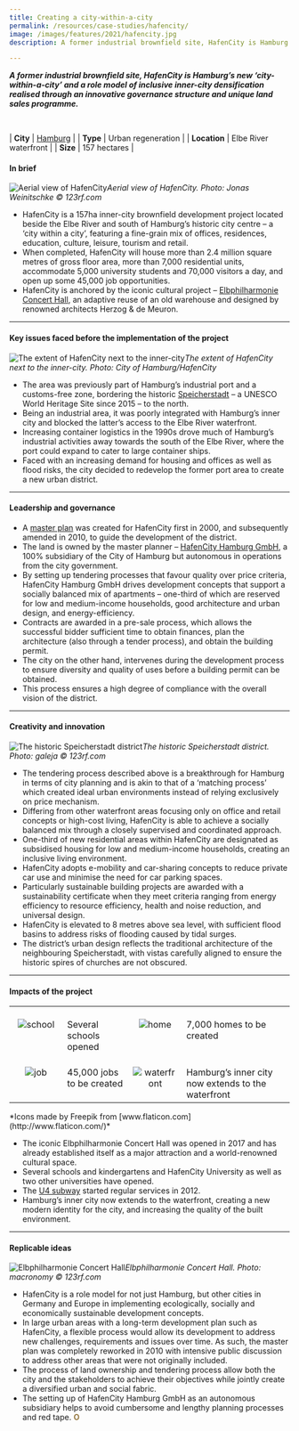 ```yaml
---
title: Creating a city-within-a-city
permalink: /resources/case-studies/hafencity/
image: /images/features/2021/hafencity.jpg
description: A former industrial brownfield site, HafenCity is Hamburg’s new city within a city and a role model of inclusive inner-city densification realised through an innovative governance structure and unique land sales programme.

---
```


***A former industrial brownfield site, HafenCity is Hamburg’s new ‘city-within-a-city’ and a role model of inclusive inner-city densification realised through an innovative governance structure and unique land sales programme.*** 

<br>

| **City** | [Hamburg](/laureates/2018/special-mentions/hamburg/) |
| **Type** | Urban regeneration |
| **Location** | Elbe River waterfront  |
| **Size** | 157 hectares |

#### **In brief**

![Aerial view of HafenCity](/images/features/2021/hafencity-aerial.jpg/)*Aerial view of HafenCity. Photo: Jonas Weinitschke © 123rf.com*

- HafenCity is a 157ha inner-city brownfield development project located beside the Elbe River and south of Hamburg’s historic city centre – a ‘city within a city’, featuring a fine-grain mix of offices, residences, education, culture, leisure, tourism and retail.
- When completed, HafenCity will house more than 2.4 million square metres of gross floor area, more than 7,000 residential units, accommodate 5,000 university students and 70,000 visitors a day, and open up some 45,000 job opportunities. 
- HafenCity is anchored by the iconic cultural project – [Elbphilharmonie Concert Hall](https://www.elbphilharmonie.de/en/), an adaptive reuse of an old warehouse and designed by renowned architects Herzog & de Meuron.

---

#### **Key issues faced before the implementation of the project**

![The extent of HafenCity next to the inner-city](/images/features/2021/hafencity-area.jpg/)*The extent of HafenCity next to the inner-city. Photo: City of Hamburg/HafenCity*

- The area was previously part of Hamburg’s industrial port and a customs-free zone, bordering the historic [Speicherstadt](https://www.hamburg.com/architecture/11748606/speicherstadt/) – a UNESCO World Heritage Site since 2015 – to the north.
- Being an industrial area, it was poorly integrated with Hamburg’s inner city and blocked the latter’s access to the Elbe River waterfront. 
- Increasing container logistics in the 1990s drove much of Hamburg’s industrial activities away towards the south of the Elbe River, where the port could expand to cater to large container ships. 
- Faced with an increasing demand for housing and offices as well as flood risks, the city decided to redevelop the former port area to create a new urban district.

---

#### **Leadership and governance**

- A [master plan](https://www.hafencity.com/en/concepts/the-foundation-of-hafencity-the-masterplan.html) was created for HafenCity first in 2000, and subsequently amended in 2010, to guide the development of the district. 
- The land is owned by the master planner – [HafenCity Hamburg GmbH](https://www.hafencity.com/en/home.html), a 100% subsidiary of the City of Hamburg but autonomous in operations from the city government. 
- By setting up tendering processes that favour quality over price criteria, HafenCity Hamburg GmbH drives development concepts that support a socially balanced mix of apartments – one-third of which are reserved for low and medium-income households, good architecture and urban design, and energy-efficiency. 
- Contracts are awarded in a pre-sale process, which allows the successful bidder sufficient time to obtain finances, plan the architecture (also through a tender process), and obtain the building permit. 
- The city on the other hand, intervenes during the development process to ensure diversity and quality of uses before a building permit can be obtained.
- This process ensures a high degree of compliance with the overall vision of the district. 

---

#### **Creativity and innovation**

![The historic Speicherstadt district](/images/features/2021/speicherstadt.jpg/)*The historic Speicherstadt district. Photo: galeja © 123rf.com*

- The tendering process described above is a breakthrough for Hamburg in terms of city planning and is akin to that of a ‘matching process’ which created ideal urban environments instead of relying exclusively on price mechanism. 
- Differing from other waterfront areas focusing only on office and retail concepts or high-cost living, HafenCity is able to achieve a socially balanced mix through a closely supervised and coordinated approach. 
- One-third of new residential areas within HafenCity are designated as subsidised housing for low and medium-income households, creating an inclusive living environment. 
- HafenCity adopts e-mobility and car-sharing concepts to reduce private car use and minimise the need for car parking spaces. 
- Particularly sustainable building projects are awarded with a sustainability certificate when they meet criteria ranging from energy efficiency to resource efficiency, health and noise reduction, and universal design. 
- HafenCity is elevated to 8 metres above sea level, with sufficient flood basins to address risks of flooding caused by tidal surges. 
- The district’s urban design reflects the traditional architecture of the neighbouring Speicherstadt, with vistas carefully aligned to ensure the historic spires of churches are not obscured. 

---

#### **Impacts of the project**

<table style="width: 100%;" cellpadding="0">
<tbody>
<tr>
<td style="width: 80px; text-align: center; vertical-align: top;"><br><img src="/images/features/2021/icon-school.png" alt="school" /><br></td>
  <td style="text-align: left; vertical-align: top;"><br>Several schools opened<br></td>
<td style="width: 80px; text-align: center; vertical-align: top;"><br><img src="/images/features/2021/icon-home.png" alt="home" /><br></td>
<td style="text-align: left; vertical-align: top;"><br>7,000 homes to be created<br></td>
</tr>
<tr>
<td style="width: 80px; text-align: center; vertical-align: top;"><br><img src="/images/features/2021/icon-job.png" alt="job" /><br></td>
<td style="text-align: left; vertical-align: top;"><br>45,000 jobs to be created<br></td>
<td style="width: 80px; text-align: center; vertical-align: top;"><br><img src="/images/features/2021/icon-waterfront.png" alt="waterfront" /><br></td>
<td style="text-align: left; vertical-align: top;"><br>Hamburg’s inner city now extends to the waterfront<br></td>
</tr>
</tbody>
</table>*Icons made by Freepik from [www.flaticon.com](http://www.flaticon.com/)*

- The iconic Elbphilharmonie Concert Hall was opened in 2017 and has already established itself as a major attraction and a world-renowned cultural space. 
- Several schools and kindergartens and HafenCity University as well as two other universities have opened. 
- The [U4 subway](https://www.hafencity.com/en/concepts/new-subway-line-u4.html) started regular services in 2012.
- Hamburg’s inner city now extends to the waterfront, creating a new modern identity for the city, and increasing the quality of the built environment. 

---

#### **Replicable ideas**

![Elbphilharmonie Concert Hall](/images/features/2021/hafencity.jpg/)*Elbphilharmonie Concert Hall. Photo: macronomy © 123rf.com*

- HafenCity is a role model for not just Hamburg, but other cities in Germany and Europe in implementing ecologically, socially and economically sustainable development concepts. 
- In large urban areas with a long-term development plan such as HafenCity, a flexible process would allow its development to address new challenges, requirements and issues over time. As such, the master plan was completely reworked in 2010 with intensive public discussion to address other areas that were not originally included. 
- The process of land ownership and tendering process allow both the city and the stakeholders to achieve their objectives while jointly create a diversified urban and social fabric. 
- The setting up of HafenCity Hamburg GmbH as an autonomous subsidiary helps to avoid cumbersome and lengthy planning processes and red tape. **<font color="#967942">O</font>**

